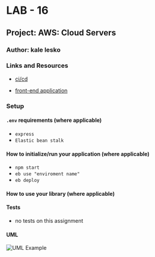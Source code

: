 # LAB - 16

## Project: AWS: Cloud Servers

### Author: kale lesko

### Links and Resources

- [ci/cd](https://github.com/Saynka/aws/actions)
<!-- - [back-end server url](http://xyz.com) (when applicable) -->
- [front-end application](http://awscloud-env.eba-cx9vuzuv.us-west-2.elasticbeanstalk.com/)

### Setup

#### `.env` requirements (where applicable)

- `express`
- `Elastic bean stalk`

#### How to initialize/run your application (where applicable)

- `npm start`
- `eb use "enviroment name"`
- `eb deploy`

#### How to use your library (where applicable)

#### Tests

- no tests on this assignment

#### UML

![UML Example](./reference/uml-1.png)
